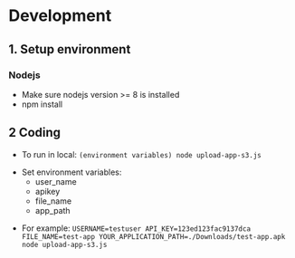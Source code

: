 # Development

## 1. Setup environment
### Nodejs
- Make sure nodejs version >= 8 is installed
- npm install
## 2 Coding
- To run in local: `(environment variables) node upload-app-s3.js`
* Set environment variables:
    * user_name
    * apikey
    * file_name
    * app_path
- For example: `USERNAME=testuser API_KEY=123ed­123fac­9137dca FILE_NAME=test-app YOUR_APPLICATION_PATH=./Downloads/test-app.apk node upload-app-s3.js`

